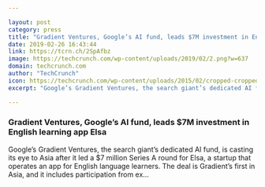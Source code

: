 ```yaml
---

layout: post
category: press
title: "Gradient Ventures, Google’s AI fund, leads $7M investment in English learning app Elsa"
date: 2019-02-26 16:43:44
link: https://tcrn.ch/2SpAfbz
image: https://techcrunch.com/wp-content/uploads/2019/02/2.png?w=637
domain: techcrunch.com
author: "TechCrunch"
icon: https://techcrunch.com/wp-content/uploads/2015/02/cropped-cropped-favicon-gradient.png?w=180
excerpt: "Google’s Gradient Ventures, the search giant’s dedicated AI fund, is casting its eye to Asia after it led a $7 million Series A round for Elsa, a startup that operates an app for English language learners. The deal is Gradient’s first in Asia, and it includes participation from ex…"

---
```


### Gradient Ventures, Google’s AI fund, leads $7M investment in English learning app Elsa

Google’s Gradient Ventures, the search giant’s dedicated AI fund, is casting its eye to Asia after it led a $7 million Series A round for Elsa, a startup that operates an app for English language learners. The deal is Gradient’s first in Asia, and it includes participation from ex…